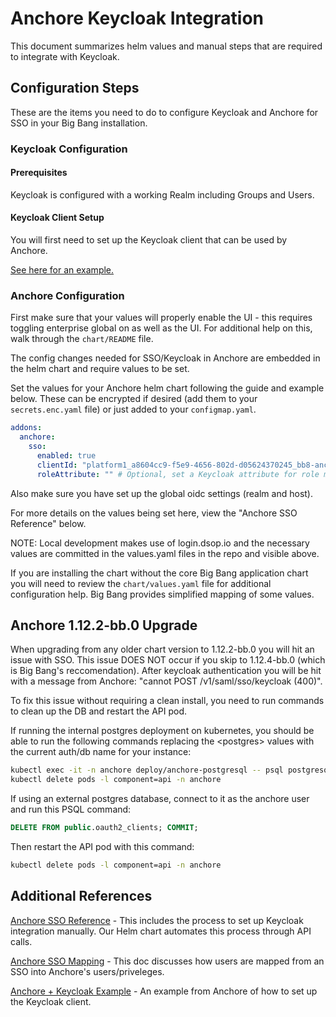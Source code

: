 # Anchore Keycloak Integration

This document summarizes helm values and manual steps that are required to integrate with Keycloak.

## Configuration Steps

These are the items you need to do to configure Keycloak and Anchore for SSO in your Big Bang installation. 

### Keycloak Configuration

#### Prerequisites

Keycloak is configured with a working Realm including Groups and Users.

#### Keycloak Client Setup

You will first need to set up the Keycloak client that can be used by Anchore.

[See here for an example.](https://docs.anchore.com/current/docs/overview/sso/examples/keycloak/)

### Anchore Configuration

First make sure that your values will properly enable the UI - this requires toggling enterprise global on as well as the UI. For additional help on this, walk through the `chart/README` file.

The config changes needed for SSO/Keycloak in Anchore are embedded in the helm chart and require values to be set.

Set the values for your Anchore helm chart following the guide and example below. These can be encrypted if desired (add them to your `secrets.enc.yaml` file) or just added to your `configmap.yaml`.

```yaml
addons:
  anchore:
    sso:
      enabled: true
      clientId: "platform1_a8604cc9-f5e9-4656-802d-d05624370245_bb8-anchore" # Specific client ID for Anchore
      roleAttribute: "" # Optional, set a Keycloak attribute for role mapping - must exist and contain Anchore roles, i.e. read-write, full-control, etc
```

Also make sure you have set up the global oidc settings (realm and host).

For more details on the values being set here, view the "Anchore SSO Reference" below.

NOTE: Local development makes use of login.dsop.io and the necessary values are committed in the values.yaml files in the repo and visible above.

If you are installing the chart without the core Big Bang application chart you will need to review the `chart/values.yaml` file for additional configuration help. Big Bang provides simplified mapping of some values.

## Anchore 1.12.2-bb.0 Upgrade

When upgrading from any older chart version to 1.12.2-bb.0 you will hit an issue with SSO. This issue DOES NOT occur if you skip to 1.12.4-bb.0 (which is Big Bang's reccomendation). After keycloak authentication you will be hit with a message from Anchore: "cannot POST /v1/saml/sso/keycloak (400)".

To fix this issue without requiring a clean install, you need to run commands to clean up the DB and restart the API pod.

If running the internal postgres deployment on kubernetes, you should be able to run the following commands replacing the \<postgres\> values with the current auth/db name for your instance:

```bash
kubectl exec -it -n anchore deploy/anchore-postgresql -- psql postgresql://<postgres-user>:<postgres-password>@localhost/<postgres-db> -c "DELETE FROM public.oauth2_clients; COMMIT;"
kubectl delete pods -l component=api -n anchore
```

If using an external postgres database, connect to it as the anchore user and run this PSQL command:

```sql
DELETE FROM public.oauth2_clients; COMMIT;
```

Then restart the API pod with this command:

```bash
kubectl delete pods -l component=api -n anchore
```

## Additional References

[Anchore SSO Reference](https://anchore.com/blog/feature-series-anchore-enterprise-2-1-sso/) - This includes the process to set up Keycloak integration manually. Our Helm chart automates this process through API calls.

[Anchore SSO Mapping](https://docs.anchore.com/current/docs/overview/sso/mapping/) - This doc discusses how users are mapped from an SSO into Anchore's users/priveleges.

[Anchore + Keycloak Example](https://docs.anchore.com/current/docs/overview/sso/examples/keycloak/) - An example from Anchore of how to set up the Keycloak client.
